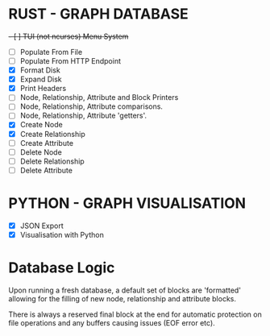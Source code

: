 # RUST - GRAPH DATABASE
~~- [ ] TUI (not ncurses) Menu System~~
- [ ] Populate From File
- [ ] Populate From HTTP Endpoint
- [x] Format Disk
- [x] Expand Disk
- [x] Print Headers
- [ ] Node, Relationship, Attribute and Block Printers
- [ ] Node, Relationship, Attribute comparisons.
- [ ] Node, Relationship, Attribute 'getters'.
- [x] Create Node
- [x] Create Relationship
- [ ] Create Attribute
- [ ] Delete Node
- [ ] Delete Relationship
- [ ] Delete Attribute

# PYTHON - GRAPH VISUALISATION
- [x] JSON Export
- [x] Visualisation with Python

# Database Logic

Upon running a fresh database, a default set of blocks are 'formatted' allowing for the filling of new node, relationship and attribute blocks.

There is always a reserved final block at the end for automatic protection on file operations and any buffers causing issues (EOF error etc).